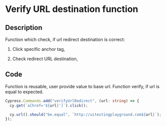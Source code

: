 # Verify URL destination function

## Description

Function which check, if url redirect destination is correct:

1. Click specific anchor tag,

2. Check redirect URL destination,

## Code

Function is reusable, user provide value to base url. Function verify, if url is equal to expected.

```typescript
Cypress.Commands.add("verifyUrlRedirect", (url: string) => {
  cy.get(`a[href='${url}']`).click();

  cy.url().should("be.equal", `http://uitestingplayground.com${url}`);
});
```
